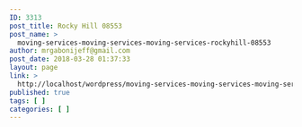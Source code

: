 ```yaml
---
ID: 3313
post_title: Rocky Hill 08553
post_name: >
  moving-services-moving-services-moving-services-rockyhill-08553
author: mrgabonijeff@gmail.com
post_date: 2018-03-28 01:37:33
layout: page
link: >
  http://localhost/wordpress/moving-services-moving-services-moving-services-rockyhill-08553/
published: true
tags: [ ]
categories: [ ]
---
```

